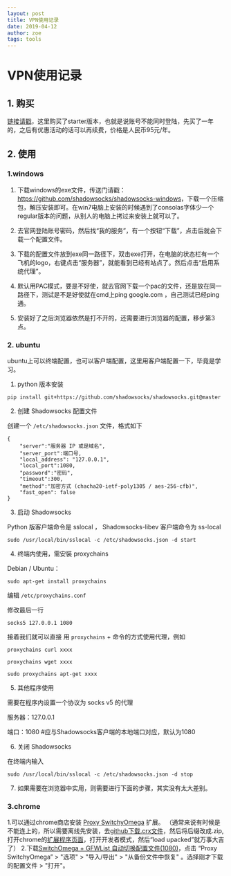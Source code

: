 ```yaml
---
layout: post
title: VPN使用记录
date: 2019-04-12
author: zoe
tags: tools
---
```

# VPN使用记录
## 1. 购买

[链接请戳](https://order.shadowsocks.ch/)，这里购买了starter版本，也就是说账号不能同时登陆，先买了一年的，之后有优惠活动的话可以再续费，价格是人民币95元/年。

## 2. 使用

### 1.windows

1. 下载windows的exe文件，传送门请戳：<https://github.com/shadowsocks/shadowsocks-windows>，下载一个压缩包，解压安装即可。在win7电脑上安装的时候遇到了consolas字体少一个regular版本的问题，从别人的电脑上拷过来安装上就可以了。

2. 去官网登陆账号密码，然后找“我的服务”，有一个按钮“下载”，点击后就会下载一个配置文件。

3. 下载的配置文件放到exe同一路径下，双击exe打开，在电脑的状态栏有一个飞机的logo，右键点击“服务器”，就能看到已经有站点了。然后点击“启用系统代理”。

4. 默认用PAC模式，要是不好使，就去官网下载一个pac的文件，还是放在同一路径下，测试是不是好使就在cmd上ping google.com ，自己测试已经ping通。

5. 安装好了之后浏览器依然是打不开的，还需要进行浏览器的配置，移步第3点。

### 2. ubuntu

ubuntu上可以终端配置，也可以客户端配置，这里用客户端配置一下，毕竟是学习。

1. python 版本安装 

```Shell
pip install git+https://github.com/shadowsocks/shadowsocks.git@master
```

2. 创建 Shadowsocks 配置文件

创建一个 `/etc/shadowsocks.json` 文件，格式如下

```Shell
{
    "server":"服务器 IP 或是域名",
    "server_port":端口号,
    "local_address": "127.0.0.1",
    "local_port":1080,
    "password":"密码",
    "timeout":300,
    "method":"加密方式 (chacha20-ietf-poly1305 / aes-256-cfb)",
    "fast_open": false
}
```

3. 启动 Shadowsocks

Python 版客户端命令是 sslocal ， Shadowsocks-libev 客户端命令为 ss-local

```Shell
sudo /usr/local/bin/sslocal -c /etc/shadowsocks.json -d start
```

4. 终端内使用，需安裝 proxychains

Debian / Ubuntu：

```Shell
sudo apt-get install proxychains
```

编辑 `/etc/proxychains.conf`

修改最后一行

```Shell
socks5 127.0.0.1 1080
```

接着我们就可以直接 用 `proxychains` + 命令的方式使用代理，例如

```Shell
proxychains curl xxxx

proxychains wget xxxx
 
sudo proxychains apt-get xxxx
```

5. 其他程序使用

需要在程序内设置一个协议为 socks v5 的代理

服务器：127.0.0.1

端口：1080 #应与Shadowsocks客户端的本地端口对应，默认为1080

6. 关闭 Shadowsocks

在终端内输入

```Shell
sudo /usr/local/bin/sslocal -c /etc/shadowsocks.json -d stop
```
7. 如果需要在浏览器中实用，则需要进行下面的步骤，其实没有太大差别。

### 3.chrome

1.可以通过chrome商店安装 [Proxy SwitchyOmega](https://chrome.google.com/webstore/detail/padekgcemlokbadohgkifijomclgjgif) 扩展。
（通常来说有时候是不能连上的，所以需要离线先安装，去[github下载.crx文件](https://github.com/FelisCatus/SwitchyOmega/releases)，然后将后缀改成.zip,打开chrome的[扩展程序页面](chrome://extensions/)，打开开发者模式，然后“load upacked”就万事大吉了）
2.下载[SwitchOmega + GFWList 自动切换配置文件(1080)](https://portal.shadowsocks.ch/dl.php?type=d&id=74)，点击 “Proxy SwitchyOmega” > "选项" > "导入/导出" > "从备份文件中恢复" 。选择刚才下载的配置文件 > "打开"。
